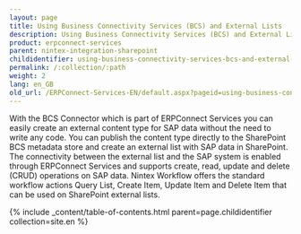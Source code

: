 ```yaml
---
layout: page
title: Using Business Connectivity Services (BCS) and External Lists
description: Using Business Connectivity Services (BCS) and External Lists
product: erpconnect-services
parent: nintex-integration-sharepoint
childidentifier: using-business-connectivity-services-bcs-and-external-lists
permalink: /:collection/:path
weight: 2
lang: en_GB
old_url: /ERPConnect-Services-EN/default.aspx?pageid=using-business-connectivity-services-bcs-and-external-lists
---
```


With the BCS Connector which is part of ERPConnect Services you can easily create an external content type for SAP data without the need to write any code. You can publish the content type directly to the SharePoint BCS metadata store and create an external list with SAP data in SharePoint. The connectivity between the external list and the SAP system is enabled through ERPConnect Services and supports create, read, update and delete (CRUD) operations on SAP data.
Nintex Workflow offers the standard workflow actions Query List, Create Item, Update Item and Delete Item that can be used on SharePoint external lists.

{% include _content/table-of-contents.html parent=page.childidentifier collection=site.en %}